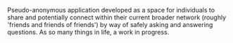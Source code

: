 Pseudo-anonymous application developed as a space for individuals to share and potentially connect within their current broader network (roughly 'friends and friends of friends') by way of safely asking and answering questions. As so many things in life, a work in progress.
